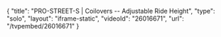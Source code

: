 {
    "title": "PRO-STREET-S | Coilovers -- Adjustable Ride Height",
    "type": "solo",
    "layout": "iframe-static",
    "videoId": "26016671",
    "url": "\/tvpembed\/26016671"
}